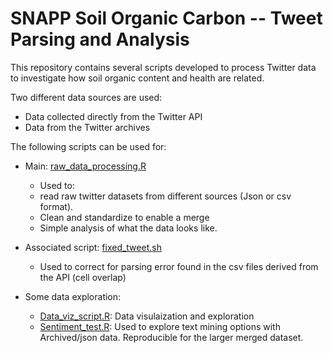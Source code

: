 # SNAPP Soil Organic Carbon -- Tweet Parsing and Analysis 

This repository contains several scripts developed to process Twitter data to investigate how soil organic content and health are related.

Two different data sources are used:

- Data collected directly from the Twitter API
- Data from the Twitter archives

The following scripts can be used for:

- Main: [raw_data_processing.R](raw_data_processing.R)
  - Used to:
  - read raw twitter datasets from different sources (Json or csv format). 
  - Clean and standardize to enable a merge
  - Simple analysis of what the data looks like. 

- Associated script: 
[fixed_tweet.sh](fixed_tweet.sh)
  - Used to correct for parsing error found in the csv files derived from the API (cell overlap)
 
- Some data exploration: 
  - [Data_viz_script.R](Data_viz_script.R): Data visulaization and exploration
  - [Sentiment_test.R](sentiment_test.R): Used to explore text mining options with Archived/json data. Reproducible for the larger merged dataset.

